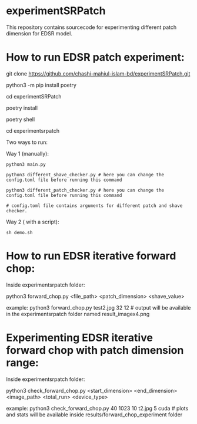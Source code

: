# experimentSRPatch
This repository contains sourcecode for experimenting different patch dimension for EDSR model.

# How to run EDSR patch experiment:

git clone https://github.com/chashi-mahiul-islam-bd/experimentSRPatch.git

python3 -m pip install poetry

cd experimentSRPatch

poetry install

poetry shell

cd experimentsrpatch

Two ways to run:


Way 1 (manually):

    python3 main.py
    
    python3 different_shave_checker.py # here you can change the config.toml file before running this command
    
    python3 different_patch_checker.py # here you can change the config.toml file before running this command
    
    # config.toml file contains arguments for different patch and shave checker.
Way 2 ( with a script):

    sh demo.sh 
    
# How to run EDSR iterative forward chop: 

Inside experimentsrpatch folder: 

python3 forward_chop.py <file_path> <patch_dimension> <shave_value> 

example: python3 forward_chop.py test2.jpg 32 12 # output will be available in the experimentsrpatch folder named result_imagex4.png

# Experimenting EDSR iterative forward chop with patch dimension range: 

Inside experimentsrpatch folder: 

python3 check_forward_chop.py <start_dimension> <end_dimension> <shave> <image_path> <total_run> <device_type>

example: python3 check_forward_chop.py 40 1023 10 t2.jpg 5 cuda # plots and stats will be available inside results/forward_chop_experiment folder
